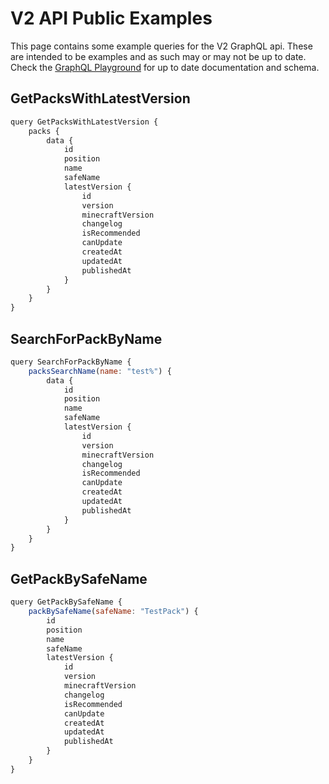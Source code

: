 # V2 API Public Examples

This page contains some example queries for the V2 GraphQL api. These are intended to be examples and as such may or may
not be up to date. Check the [GraphQL Playground](https://api.atlauncher.com/v2/graphql/playground) for up to date
documentation and schema.

## GetPacksWithLatestVersion

```js
query GetPacksWithLatestVersion {
    packs {
        data {
            id
            position
            name
            safeName
            latestVersion {
                id
                version
                minecraftVersion
                changelog
                isRecommended
                canUpdate
                createdAt
                updatedAt
                publishedAt
            }
        }
    }
}
```

## SearchForPackByName

```js
query SearchForPackByName {
    packsSearchName(name: "test%") {
        data {
            id
            position
            name
            safeName
            latestVersion {
                id
                version
                minecraftVersion
                changelog
                isRecommended
                canUpdate
                createdAt
                updatedAt
                publishedAt
            }
        }
    }
}
```

## GetPackBySafeName

```js
query GetPackBySafeName {
    packBySafeName(safeName: "TestPack") {
        id
        position
        name
        safeName
        latestVersion {
            id
            version
            minecraftVersion
            changelog
            isRecommended
            canUpdate
            createdAt
            updatedAt
            publishedAt
        }
    }
}
```
